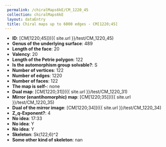 ```yaml
--- 
 permalink: /chiralMaps6kE/CM_1220_45 
 collection: chiralMaps6kE
 layout: dataEntry
 title: Chiral maps up to 6000 edges - CM[1220;45]
---
```


- **ID**: [CM[1220;45]]({{ site.url }}/test/CM_1220_45)
- **Genus of the underlying surface**: 489
- **Length of the face**: 20
- **Valency**: 20
- **Length of the Petrie polygon**: 122
- **Is the automorphism group solvable?**: S
- **Number of vertices**: 122
- **Number of edges**: 1220
- **Number of faces**: 122
- **The map is self-**: none
- **Dual map**: [CM[1220;31]]({{ site.url }}/test/CM_1220_31)
- **Mirror (enantihomorphic) map**: [CM[1220;35]]({{ site.url }}/test/CM_1220_35)
- **Dual of the mirror image**: [CM[1220;34]]({{ site.url }}/test/CM_1220_34)
- **Z_q-Exponent?**: 4
- **No idea**:  17:33
- **No idea**: Y
- **No idea**: Y
- **Skeleton**: Sk(122;6)^2
- **Some other kind of skeleton**: nan
